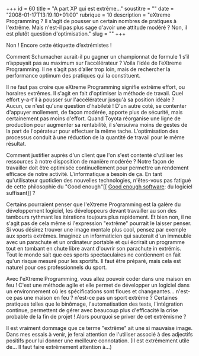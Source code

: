 +++
id = 60
title = "A part XP qui est extrême..."
soustitre = ""
date = "2008-01-17T13:19:10+01:00"
rubrique = 10
description = "eXtreme Programming ? Il s'agit de pousser un certain nombres de pratiques à l'extrême. Mais n'est-il pas plus sage d'avoir une attitude modéré ? Non, il est plutôt question d'optimisation."
slug = ""
+++

<div class="chapo"></div>
Non ! Encore cette étiquette d’extrémistes !

Comment Schumacher aurait-il pu gagner un championnat de formule 1 s’il n’appuyait pas au maximum sur l’accélérateur ? Voila l’idée de l’eXtreme Programming. Il ne s’agit pas d’aller trop loin, mais de rechercher la performance optimum des pratiques qui la constituent.

Il ne faut pas croire que eXtreme Programming signifie extrême effort, ou horaires extrêmes. Il s'agit en fait d'optimiser la méthode de travail. Quel effort y-a-t'il à pousser sur l'accélérateur jusqu'à sa position idéale ? Aucun, ce n'est qu'une question d'habileté ! D'un autre coté, se contenter d'appuyer mollement, de façon modérée, apporte plus de sécurité, mais certainement pas moins d'effort. Quand Toyota réorganise une ligne de production pour augmenter sa rentabilité, il s'ensuivra moins de gestes de la part de l'opérateur pour effectuer la même tache. L'optimisation des processus conduit à une réduction de la quantité de travail pour le même résultat.

Comment justifier auprès d'un client que l'on s'est contenté d'utiliser les ressources à notre disposition de manière modérée ? Notre façon de travailler doit être optimisée continuellement pour permettre un rendement efficace de notre activité. L'informatique a besoin de ça. En tant qu'utilisateur quotidien des nouvelles technologies, n'êtes-vous pas fatigué de cette philosophie du "Good enough"[[ [Good enough software](http://www.mired.org/home/mwm/good-enough.html): du logiciel suffisant]] ?

Certains pourraient penser que l'eXtreme Programming est la galère du développement logiciel, les développeurs devant travailler au son des tambours rythmant les itérations toujours plus rapidement. Et bien non, il ne s'agit pas de cela même si l'expression "extrême" pourrait le laisser penser. Si vous désirez trouver une image mentale plus cool, pensez par exemple aux sports extrêmes. Imaginez un informaticien qui sauterait d'un immeuble avec un parachute et un ordinateur portable et qui écrirait un programme tout en tombant en chute libre avant d'ouvrir son parachute in extrémis. Tout le monde sait que ces sports spectaculaires ne contiennent en fait qu'un risque mesuré pour les sportifs. Il faut être préparé, mais cela est naturel pour ces professionnels du sport. 

Avec l'eXtreme Programming, vous allez pouvoir coder dans une maison en feu ! C'est une méthode agile et elle permet de développer un logiciel dans un environnement où les spécifications sont floues et changeantes... n'est-ce pas une maison en feu ? n'est-ce pas un sport extrême ? Certaines pratiques telles que le binômage, l'automatisation des tests, l'intégration continue, permettent de gérer avec beaucoup plus d'efficacité la crise probable de la fin de projet ! Alors pourquoi se priver de cet extrémisme ?

Il est vraiment dommage que ce terme "extrême" ait une si mauvaise image. Dans mes essais à venir, je ferai attention de l'utiliser associé à des adjectifs positifs pour lui donner une meilleure connotation. (Il est extrêmement utile de... Il faut faire extrêmement attention à...)